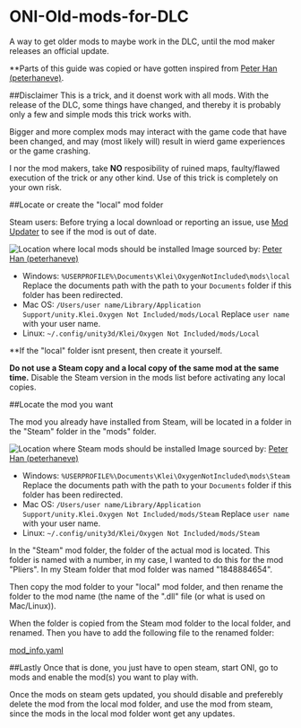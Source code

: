 # ONI-Old-mods-for-DLC
A way to get older mods to maybe work in the DLC, until the mod maker releases an official update.

**Parts of this guide was copied or have gotten inspired from [Peter Han (peterhaneve)](https://github.com/peterhaneve/ONIMods/blob/main/README.md).


##Disclaimer
This is a trick, and it doenst work with all mods. With the release of the DLC, some things have changed, and thereby it is probably only a few and simple mods this trick works with.

Bigger and more complex mods may interact with the game code that have been changed, and may (most likely will) result in wierd game experiences or the game crashing.

I nor the mod makers, take **NO** resposibility of ruined maps, faulty/flawed execution of the trick or any other kind. Use of this trick is completely on your own risk.


##Locate or create the "local" mod folder

Steam users: Before trying a local download or reporting an issue, use [Mod Updater](https://steamcommunity.com/sharedfiles/filedetails/?id=2018291283) to see if the mod is out of date.

![Location where local mods should be installed](https://github.com/peterhaneve/ONIMods/blob/main/Docs/localmods.png)
Image sourced by: [Peter Han (peterhaneve)](https://github.com/peterhaneve/ONIMods/blob/main/README.md)

* Windows: `%USERPROFILE%\Documents\Klei\OxygenNotIncluded\mods\local`
  Replace the documents path with the path to your `Documents` folder if this folder has been redirected.
* Mac OS: `/Users/user name/Library/Application Support/unity.Klei.Oxygen Not Included/mods/Local`
  Replace `user name` with your user name.
* Linux: `~/.config/unity3d/Klei/Oxygen Not Included/mods/Local`

**If the "local" folder isnt present, then create it yourself.

**Do not use a Steam copy and a local copy of the same mod at the same time.** Disable the Steam version in the mods list before activating any local copies.


##Locate the mod you want

The mod you already have installed from Steam, will be located in a folder in the "Steam" folder in the "mods" folder.

![Location where Steam mods should be installed](https://github.com/peterhaneve/ONIMods/blob/main/Docs/steammodsfolder.png)
Image sourced by: [Peter Han (peterhaneve)](https://github.com/peterhaneve/ONIMods/blob/main/README.md)

* Windows: `%USERPROFILE%\Documents\Klei\OxygenNotIncluded\mods\Steam`
  Replace the documents path with the path to your `Documents` folder if this folder has been redirected.
* Mac OS: `/Users/user name/Library/Application Support/unity.Klei.Oxygen Not Included/mods/Steam`
  Replace `user name` with your user name.
* Linux: `~/.config/unity3d/Klei/Oxygen Not Included/mods/Steam`

In the "Steam" mod folder, the folder of the actual mod is located. This folder is named with a number, in my case, I wanted to do this for the mod "Pliers". In my Steam folder that mod folder was named "1848884654".


Then copy the mod folder to your "local" mod folder, and then rename the folder to the mod name (the name of the ".dll" file (or what is used on Mac/Linux)).


When the folder is copied from the Steam mod folder to the local folder, and renamed. Then you have to add the following file to the renamed folder:

[mod_info.yaml](mod_info.yaml)



##Lastly
Once that is done, you just have to open steam, start ONI, go to mods and enable the mod(s) you want to play with.

Once the mods on steam gets updated, you should disable and preferebly delete the mod from the local mod folder, and use the mod from steam, since the mods in the local mod folder wont get any updates.
